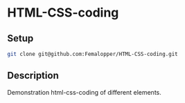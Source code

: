 # HTML-CSS-coding

## Setup

```sh
git clone git@github.com:Femalopper/HTML-CSS-coding.git
```

## Description

Demonstration html-css-coding of different elements.
